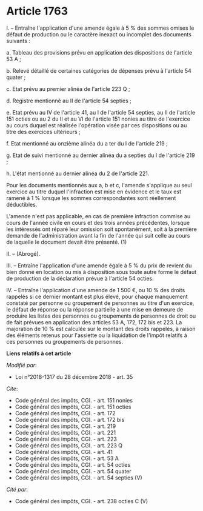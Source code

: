 # Article 1763

I. – Entraîne l'application d'une amende égale à 5 % des sommes omises le défaut de production ou le caractère inexact ou
incomplet des documents suivants :

a. Tableau des provisions prévu en application des dispositions de l'article 53 A ;

b. Relevé détaillé de certaines catégories de dépenses prévu à l'article 54 quater ; 

c. Etat prévu au premier alinéa de l'article 223 Q ;

d. Registre mentionné au II de l'article 54 septies ;

e. Etat prévu au IV de l'article 41, au I de l'article 54 septies, au II de l'article 151 octies ou au 2 du II et au VI de
l'article 151 nonies au titre de l'exercice au cours duquel est réalisée l'opération visée par ces dispositions ou au titre
des exercices ultérieurs ;

f. Etat mentionné au onzième alinéa du a ter du I de l'article 219 ;

g. Etat de suivi mentionné au dernier alinéa du a septies du I de l'article 219 ;

h. L'état mentionné au dernier alinéa du 2 de l'article 221.

Pour les documents mentionnés aux a, b et c, l'amende s'applique au seul exercice au titre duquel l'infraction est mise en
évidence et le taux est ramené à 1 % lorsque les sommes correspondantes sont réellement déductibles.

L'amende n'est pas applicable, en cas de première infraction commise au cours de l'année civile en cours et des trois années
précédentes, lorsque les intéressés ont réparé leur omission soit spontanément, soit à la première demande de
l'administration avant la fin de l'année qui suit celle au cours de laquelle le document devait être présenté. (1)

II. – (Abrogé).

III. – Entraîne l'application d'une amende égale à 5 % du prix de revient du bien donné en location ou mis à disposition sous
toute autre forme le défaut de production de la déclaration prévue à l'article 54 octies.

IV. – Entraîne l'application d'une amende de 1 500 €, ou 10 % des droits rappelés si ce dernier montant est plus élevé, pour
chaque manquement constaté par personne ou groupement de personnes au titre d'un exercice, le défaut de réponse ou la réponse
partielle à une mise en demeure de produire les listes des personnes ou groupements de personnes de droit ou de fait prévues
en application des articles 53 A, 172,
172 bis et 223. La majoration de 10 % est calculée sur le montant des droits rappelés, à raison des éléments retenus pour
l'assiette ou la liquidation de l'impôt relatifs à ces personnes ou groupements de personnes.

**Liens relatifs à cet article**

_Modifié par_:

  - Loi n°2018-1317 du 28 décembre 2018 - art. 35

_Cite_:

  - Code général des impôts, CGI. - art. 151 nonies
  - Code général des impôts, CGI. - art. 151 octies
  - Code général des impôts, CGI. - art. 172
  - Code général des impôts, CGI. - art. 172 bis
  - Code général des impôts, CGI. - art. 219
  - Code général des impôts, CGI. - art. 221
  - Code général des impôts, CGI. - art. 223
  - Code général des impôts, CGI. - art. 223 Q
  - Code général des impôts, CGI. - art. 41
  - Code général des impôts, CGI. - art. 53 A
  - Code général des impôts, CGI. - art. 54 octies
  - Code général des impôts, CGI. - art. 54 quater
  - Code général des impôts, CGI. - art. 54 septies (V)

_Cité par_:

  - Code général des impôts, CGI. - art. 238 octies C (V)
